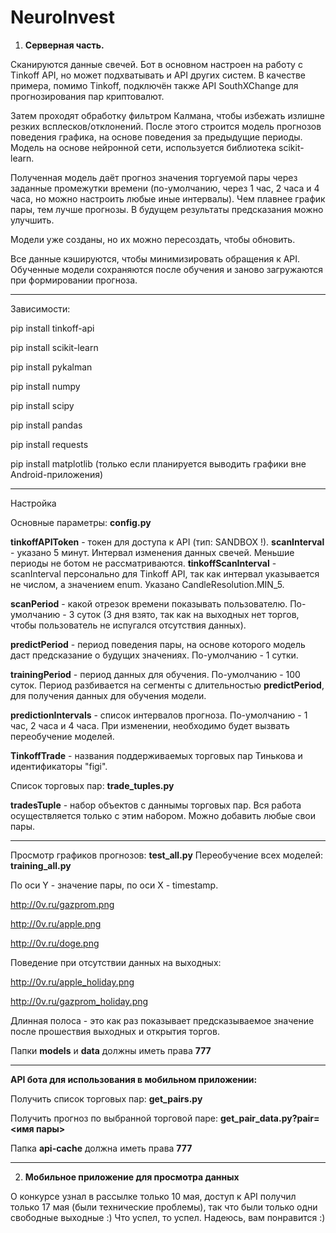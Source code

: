 # NeuroInvest

1. **Серверная часть.**

Сканируются данные свечей. Бот в основном настроен на работу с Tinkoff API, но может подхватывать и API других систем. 
В качестве примера, помимо Tinkoff, подключён также API SouthXChange для прогнозирования пар криптовалют.

Затем проходят обработку фильтром Калмана, чтобы избежать излишне резких всплесков/отклонений. 
После этого строится модель прогнозов поведения графика, на основе поведения за предыдущие периоды.
Модель на основе нейронной сети, используется библиотека scikit-learn.

Полученная модель даёт прогноз значения торгуемой пары через заданные промежутки времени (по-умолчанию, через 1 час, 2 часа и 4 часа, но можно настроить любые иные интервалы). Чем плавнее график пары, тем лучше прогнозы. В будущем результаты предсказания можно улучшить.

Модели уже созданы, но их можно пересоздать, чтобы обновить.

Все данные кэшируются, чтобы минимизировать обращения к API. Обученные модели сохраняются после обучения и заново загружаются при формировании прогноза.

----

Зависимости:

pip install tinkoff-api

pip install scikit-learn

pip install pykalman

pip install numpy

pip install scipy

pip install pandas

pip install requests

pip install matplotlib (только если планируется выводить графики вне Android-приложения)

-------

Настройка

Основные параметры: **config.py**

**tinkoffAPIToken** - токен для доступа к API (тип: SANDBOX !).
**scanInterval** - указано 5 минут. Интервал изменения данных свечей. Меньшие периоды не ботом не рассматриваются.
**tinkoffScanInterval** - scanInterval персонально для Tinkoff API, так как интервал указывается не числом, а значением enum. Указано CandleResolution.MIN_5.

**scanPeriod** - какой отрезок времени показывать пользователю. По-умолчанию - 3 суток (3 дня взято, так как на выходных нет торгов, чтобы пользователь не испугался отсутствия данных).

**predictPeriod** - период поведения пары, на основе которого модель даст предсказание о будущих значениях. По-умолчанию - 1 сутки.

**trainingPeriod** - период данных для обучения. По-умолчанию - 100 суток. Период разбивается на сегменты с длительностью **predictPeriod**, для получения данных для обучения модели.

**predictionIntervals** - список интервалов прогноза. По-умолчанию - 1 час, 2 часа и 4 часа. При изменении, необходимо будет вызвать переобучение моделей.

**TinkoffTrade** - названия поддерживаемых торговых пар Тинькова и идентификаторы "figi".


Список торговых пар: **trade_tuples.py**

**tradesTuple** - набор объектов с даннымы торговых пар. Вся работа осуществляется только с этим набором. Можно добавить любые свои пары.

-----
Просмотр графиков прогнозов: **test_all.py**
Переобучение всех моделей: **training_all.py**


По оси Y - значение пары, по оси X - timestamp.

http://0v.ru/gazprom.png

http://0v.ru/apple.png

http://0v.ru/doge.png

Поведение при отсутствии данных на выходных:

http://0v.ru/apple_holiday.png

http://0v.ru/gazprom_holiday.png

Длинная полоса - это как раз показывает предсказываемое значение после прошествия выходных и открытия торгов.


Папки **models** и **data** должны иметь права **777**

-----
**API бота для использования в мобильном приложении:**

Получить список торговых пар: **get_pairs.py**

Получить прогноз по выбранной торговой паре: **get_pair_data.py?pair=<имя пары>**


Папка **api-cache** должна иметь права **777**

****


2. **Мобильное приложение для просмотра данных**



О конкурсе узнал в рассылке только 10 мая, доступ к API получил только 17 мая (были технические проблемы), так что были только одни свободные выходные :) Что успел, то успел. Надеюсь, вам понравится :)
